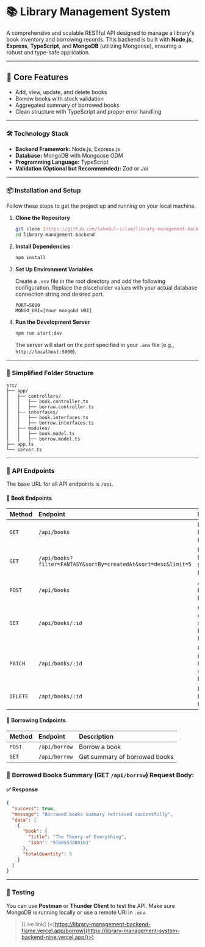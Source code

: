 # 📚 Library Management System

A comprehensive and scalable RESTful API designed to manage a library's book inventory and borrowing records. This backend is built with **Node.js**, **Express**, **TypeScript**, and **MongoDB** (utilizing Mongoose), ensuring a robust and type-safe application.

---

## 🚀 Core Features

- Add, view, update, and delete books
- Borrow books with stock validation
- Aggregated summary of borrowed books
- Clean structure with TypeScript and proper error handling

---

### 🛠️ Technology Stack

- **Backend Framework:** Node.js, Express.js
- **Database:** MongoDB with Mongoose ODM
- **Programming Language:** TypeScript
- **Validation (Optional but Recommended):** Zod or Joi

---

### 📦 Installation and Setup

Follow these steps to get the project up and running on your local machine.

1.  **Clone the Repository**

    ```bash
    git clone [https://github.com/Sakebul-islam/library-management-backend](https://github.com/Sakebul-islam/library-management-backend)
    cd library-management-backend
    ```

2.  **Install Dependencies**

    ```bash
    npm install
    ```

3.  **Set Up Environment Variables**

    Create a `.env` file in the root directory and add the following configuration. Replace the placeholder values with your actual database connection string and desired port.

    ```
    PORT=5000
    MONGO_URI=[Your mongobd URI]
    ```

4.  **Run the Development Server**

    ```bash
    npm run start:dev
    ```

    The server will start on the port specified in your `.env` file (e.g., `http://localhost:5000`).

---

### 📂 Simplified Folder Structure

```
src/
├── app/
│   ├── controllers/
│   │   ├── book.controller.ts
│   │   ├── borrow.controller.ts
│   ├── interfaces/
│   │   ├── book.interfaces.ts
│   │   ├── borrow.interfaces.ts
│   ├── modules/
│   │   ├── book.model.ts
│   │   ├── borrow.model.ts
├── app.ts
└── server.ts
```

---

### 🔗 API Endpoints

The base URL for all API endpoints is `/api`.

#### 📘 Book Endpoints

| Method   | Endpoint                                                       | Description                                   |
| :------- | :------------------------------------------------------------- | :-------------------------------------------- |
| `GET`    | `/api/books`                                                       | Retrieve a list of all books.                 |
| `GET`    | `/api/books?filter=FANTASY&sortBy=createdAt&sort=desc&limit=5` | Retrieve a list of filtered books.            |
| `POST`   | `/api/books`                                                       | Add a new book to the library.                |
| `GET`    | `/api/books/:id`                                                   | Get the details of a specific book by its ID. |
| `PATCH`  | `/api/books/:id`                                                   | Update the information for a specific book.   |
| `DELETE` | `/api/books/:id`                                                   | Remove a book from the library.               |

#### 📗 Borrowing Endpoints

| Method | Endpoint      | Description                   |
| :----- | :------------ | :---------------------------- |
| `POST` | `/api/borrow` | Borrow a book                 |
| `GET`  | `/api/borrow` | Get summary of borrowed books |

### 🧾 Borrowed Books Summary (GET `/api/borrow`) Request Body:

#### ✅ Response

```json
{
  "success": true,
  "message": "Borrowed books summary retrieved successfully",
  "data": [
    {
      "book": {
        "title": "The Theory of Everything",
        "isbn": "9780553380163"
      },
      "totalQuantity": 5
    }
  ]
}
```

---

### 🧪 Testing

You can use **Postman** or **Thunder Client** to test the API. Make sure MongoDB is running locally or use a remote URI in `.env`.

> [Live link] (<[https://library-management-backend-flame.vercel.app/borrow](https://library-management-system-backend-nine.vercel.app/)>)
